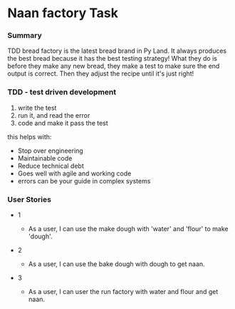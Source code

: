 # Naan factory Task

### Summary

TDD bread factory is the latest bread brand in Py Land. It always produces the best bread because it has the best testing strategy!
What they do is before they make any new bread, they make a test to make sure the end output is correct. Then they adjust the recipe until it's just right!

### TDD - test driven development

1. write the test
2. run it, and read the error
3. code and make it pass the test

this helps with:
- Stop over engineering
- Maintainable code
- Reduce technical debt
- Goes well with agile and working code
- errors can be your guide in complex systems

### User Stories 
- 1
  - As a user, I can use the make dough with 'water' and 'flour' to make 'dough'.

- 2
  - As a user, I can use the bake dough with dough to get naan.

- 3
  - As a user, I can user the run factory with water and flour and get naan.